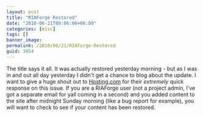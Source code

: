 ```yaml
---
layout: post
title: "RIAForge Restored"
date: "2010-06-21T09:06:00+06:00"
categories: [misc]
tags: []
banner_image: 
permalink: /2010/06/21/RIAForge-Restored
guid: 3854
---
```


The title says it all. It was actually restored yesterday morning - but as I was in and out all day yesterday I didn't get a chance to blog about the update. I want to give a huge shout out to <a href="http://www.hosting.com/">Hosting.com</a> for their <i>extremely</i> quick response on this issue. If you are a RIAForge user (not a project admin, I've got a separate email for yall coming in a second) and you added content to the site after midnight Sunday morning (like a bug report for example), you will want to check to see if your content has been restored.